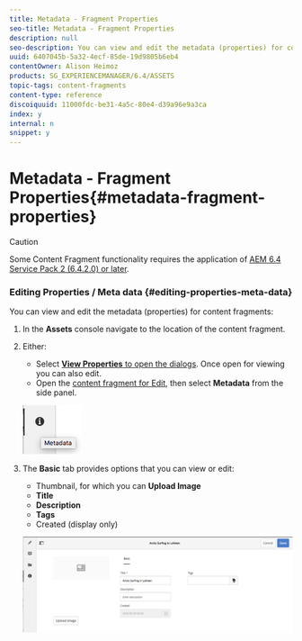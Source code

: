 ```yaml
---
title: Metadata - Fragment Properties
seo-title: Metadata - Fragment Properties
description: null
seo-description: You can view and edit the metadata (properties) for content fragments.
uuid: 6407045b-5a32-4ecf-85de-19d9805b6eb4
contentOwner: Alison Heimoz
products: SG_EXPERIENCEMANAGER/6.4/ASSETS
topic-tags: content-fragments
content-type: reference
discoiquuid: 11000fdc-be31-4a5c-80e4-d39a96e9a3ca
index: y
internal: n
snippet: y
---
```


# Metadata - Fragment Properties{#metadata-fragment-properties}

>[!CAUTION]
>
>Some Content Fragment functionality requires the application of [AEM 6.4 Service Pack 2 (6.4.2.0) or later](../../release-notes/sp-release-notes.md).

### Editing Properties / Meta data {#editing-properties-meta-data}

You can view and edit the metadata (properties) for content fragments:

1. In the **Assets** console navigate to the location of the content fragment.
1. Either:

    * Select [**View Properties** to open the dialogs](../../assets/using/managing-assets-touch-ui.md#editingproperties). Once open for viewing you can also edit.
    * Open the [content fragment for Edit](../../assets/using/content-fragments-managing.md#openingthefragmenteditor), then select **Metadata** from the side panel.

   ![](assets/CFM-6420-06.png)

1. The **Basic** tab provides options that you can view or edit:

    * Thumbnail, for which you can **Upload Image**
    * **Title**
    * **Description**
    * **Tags**
    * Created (display only)

   ![](assets/CFM-6420-07.png)

